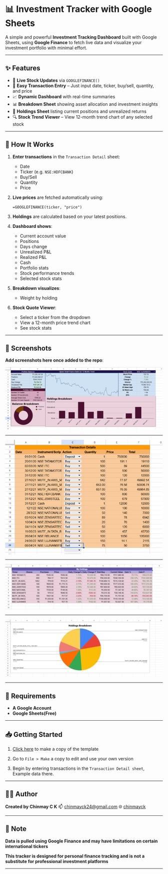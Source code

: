 # 📊 Investment Tracker with Google Sheets

A simple and powerful **Investment Tracking Dashboard** built with Google Sheets, using **Google Finance** to fetch live data and visualize your investment portfolio with minimal effort.

---

## ✨ Features

- 🔄 **Live Stock Updates** via `GOOGLEFINANCE()`
- 📅 **Easy Transaction Entry** – Just input date, ticker, buy/sell, quantity, and price
- 📈 **Dynamic Dashboard** with real-time summaries
- 📊 **Breakdown Sheet** showing asset allocation and investment insights
- 📌 **Holdings Sheet** listing current positions and unrealized returns
- 🔍 **Stock Trend Viewer** – View 12-month trend chart of any selected stock

---

## 🧾 How It Works

1. **Enter transactions** in the `Transaction Detail` sheet:

   - Date
   - Ticker (e.g. `NSE:HDFCBANK`)
   - Buy/Sell
   - Quantity
   - Price

2. **Live prices** are fetched automatically using:

   ```excel
   =GOOGLEFINANCE(ticker, "price")

   ```

3. **Holdings** are calculated based on your latest positions.

4. **Dashboard shows**:

   - Current account value
   - Positions
   - Days change
   - Unrealized P&L
   - Realized P&L
   - Cash
   - Portfolio stats
   - Stock performance trends
   - Selected stock stats

5. **Breakdown visualizes**:

   - Weight by holding

6. **Stock Quote Viewer**:
   - Select a ticker from the dropdown
   - View a 12-month price trend chart
   - See stock stats

---

## 📸 Screenshots

**Add screenshots here once added to the repo**:

![Dashboard](dashboard.png)

---

![Transaction Detail](transaction-details.png)

---

![Holdings](holdings.png)

---

![Breakdown](breakdown.png)

---

## 🔧 Requirements

- **A Google Account**
- **Google Sheets(Free)**

---

## 📥 Getting Started

1. [Click here](https://docs.google.com/spreadsheets/d/1d5WRcExNcmhvfHwlu1YfPb19l5CZJMjF_VsZkLDhEwg/edit?usp=sharing) to make a copy of the template

2. Go to `File > Make` a copy to edit and use your own version

3. Begin by entering transactions in the `Transaction Detail sheet`, Example data there.

---

## 🙋‍♂️ Author

**Created by Chinmay C K**
📫 chinmayck24@gmail.com
🌐 [chinmayck](www.linkedin.com/in/chinmayck/)

---

## 📌 Note

**Data is pulled using Google Finance and may have limitations on certain international tickers**

**This tracker is designed for personal finance tracking and is not a substitute for professional investment platforms**

---
